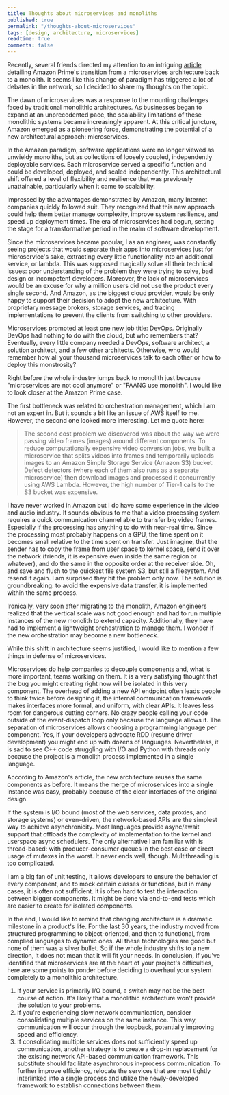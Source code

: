 ```yaml
---
title: Thoughts about microservices and monoliths
published: true
permalink: "/thoughts-about-microservices"
tags: [design, architecture, microservices]
readtime: true
comments: false
---
```


Recently, several friends directed my attention to an intriguing [article][1] detailing Amazon Prime's transition from a microservices architecture back to a monolith.
It seems like this change of paradigm has triggered a lot of debates in the network, so I decided to share my thoughts on the topic.

The dawn of microservices was a response to the mounting challenges faced by traditional monolithic architectures. As businesses began to expand at an unprecedented pace, the scalability limitations of these monolithic systems became increasingly apparent. At this critical juncture, Amazon emerged as a pioneering force, demonstrating the potential of a new architectural approach: microservices.

In the Amazon paradigm, software applications were no longer viewed as unwieldy monoliths, but as collections of loosely coupled, independently deployable services. Each microservice served a specific function and could be developed, deployed, and scaled independently. This architectural shift offered a level of flexibility and resilience that was previously unattainable, particularly when it came to scalability.

Impressed by the advantages demonstrated by Amazon, many Internet companies quickly followed suit. They recognized that this new approach could help them better manage complexity, improve system resilience, and speed up deployment times. The era of microservices had begun, setting the stage for a transformative period in the realm of software development.

Since the microservices became popular, I as an engineer, was constantly seeing projects that would separate their apps into microservices just for microservice's sake, extracting every little functionality into an additional service, or lambda. This was supposed magically solve all their technical issues: poor understanding of the problem they were trying to solve, bad design or incompetent developers. Moreover, the lack of microservices would be an excuse for why a million users did not use the product every single second. And Amazon, as the biggest cloud provider, would be only happy to support their decision to adopt the new architecture.
With proprietary message brokers, storage services, and tracing implementations to prevent the clients from switching to other providers.

Microservices promoted at least one new job title: DevOps.
Originally DevOps had nothing to do with the cloud, but who remembers that? Eventually, every little company needed a DevOps, software architect, a solution architect, and a few other architects. Otherwise, who would remember how all your thousand microservices talk to each other or how to deploy this monstrosity?

Right before the whole industry jumps back to monolith just because "microservices are not cool anymore" or "FAANG use monolith". I would like to look closer at the Amazon Prime case.

The first bottleneck was related to orchestration management, which I am not an expert in. But it sounds a bit like an issue of AWS itself to me.
However, the second one looked more interesting. Let me quote here:

> The second cost problem we discovered was about the way we were passing video frames (images) around different components. To reduce computationally expensive video conversion jobs, we built a microservice that splits videos into frames and temporarily uploads images to an Amazon Simple Storage Service (Amazon S3) bucket. Defect detectors (where each of them also runs as a separate microservice) then download images and processed it concurrently using AWS Lambda. However, the high number of Tier-1 calls to the S3 bucket was expensive.

I have never worked in Amazon but I do have some experience in the video and audio industry. It sounds obvious to me that a video processing system requires a quick communication channel able to transfer big video frames. Especially if the processing has anything to do with near-real time. Since the processing most probably happens on a GPU, the time spent on it becomes small relative to the time spent on transfer. Just imagine, that the sender has to copy the frame from user space to kernel space, send it over the network (friends, it is expensive even inside the same region or whatever), and do the same in the opposite order at the receiver side. Oh, and save and flush to the quickest file system S3, but still a filesystem. And resend it again. I am surprised they hit the problem only now. The solution is groundbreaking: to avoid the expensive data transfer, it is implemented within the same process.

Ironically, very soon after migrating to the monolith, Amazon engineers realized that the vertical scale was not good enough and had to run multiple instances of the new monolith to extend capacity. Additionally, they have had to implement a lightweight orchestration to manage them. I wonder if the new orchestration may become a new bottleneck.

While this shift in architecture seems justified, I would like to mention a few things in defense of microservices.

Microservices do help companies to decouple components and, what is more important, teams working on them. It is a very satisfying thought that the bug you might creating right now will be isolated in this very component. The overhead of adding a new API endpoint often leads people to think twice before designing it, the internal communication framework makes interfaces more formal, and uniform, with clear APIs. It leaves less room for dangerous cutting corners.
No crazy people calling your code outside of the event-dispatch loop only because the language allows it. The separation of microservices allows choosing a programming language per component. Yes, if your developers advocate RDD (resume driver development) you might end up with dozens of languages. Nevertheless, it is sad to see C++ code struggling with I/O and Python with threads only because the project is a monolith process implemented in a single language.

According to Amazon's article, the new architecture reuses the same components as before. It means the merge of microservices into a single instance was easy, probably because of the clear interfaces of the original design.

If the system is I/O bound (most of the web services, data proxies, and storage systems) or even-driven, the network-based APIs are the simplest way to achieve asynchronicity.
Most languages provide async/await support that offloads the complexity of implementation to the kernel and userspace async schedulers.
The only alternative I am familiar with is thread-based: with producer-consumer queues in the best case or direct usage of mutexes in the worst. It never ends well, though. Multithreading is too complicated.

I am a big fan of unit testing, it allows developers to ensure the behavior of every component, and to mock certain classes or functions, but in many cases, it is often not sufficient. It is often hard to test the interaction between bigger components. It might be done via end-to-end tests which are easier to create for isolated components.

In the end, I would like to remind that changing architecture is a dramatic milestone in a product's life.
For the last 30 years, the industry moved from structured programming to object-oriented, and then to functional, from complied languages to dynamic ones. All these technologies are good but none of them was a silver bullet.
So if the whole industry shifts to a new direction, it does not mean that it will fit your needs.
In conclusion, if you've identified that microservices are at the heart of your project's difficulties, here are some points to ponder before deciding to overhaul your system completely to a monolithic architecture.

1. If your service is primarily I/O bound, a switch may not be the best course of action. It's likely that a monolithic architecture won't provide the solution to your problems.
2. if you're experiencing slow network communication, consider consolidating multiple services on the same instance. This way, communication will occur through the loopback, potentially improving speed and efficiency.
3. If consolidating multiple services does not sufficiently speed up communication, another strategy is to create a drop-in replacement for the existing network API-based communication framework. This substitute should facilitate asynchronous in-process communication. To further improve efficiency, relocate the services that are most tightly interlinked into a single process and utilize the newly-developed framework to establish connections between them.

[1]: https://www.primevideotech.com/video-streaming/scaling-up-the-prime-video-audio-video-monitoring-service-and-reducing-costs-by-90
